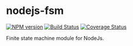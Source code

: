 # nodejs-fsm
[![NPM version][npm-image]][npm-url]
[![Build Status](https://travis-ci.org/bmhaskar/nodejs-fsm.svg)](https://travis-ci.org/bmhaskar/nodejs-fsm)
[![Coverage Status](https://coveralls.io/repos/github/bmhaskar/nodejs-fsm/badge.svg?branch=master)](https://coveralls.io/github/bmhaskar/nodejs-fsm?branch=master)


Finite state machine module for NodeJs.


[npm-image]: https://img.shields.io/npm/v/just-another-fsm.svg
[npm-url]: https://www.npmjs.com/package/just-another-fsm
